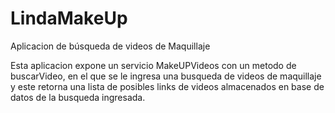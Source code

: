 # LindaMakeUp
Aplicacion de búsqueda de videos de Maquillaje

Esta aplicacion expone un servicio MakeUPVideos con un metodo de buscarVideo, en el que se le ingresa una busqueda de videos de maquillaje y este retorna una lista de posibles links de videos almacenados en base de datos de la busqueda ingresada.
